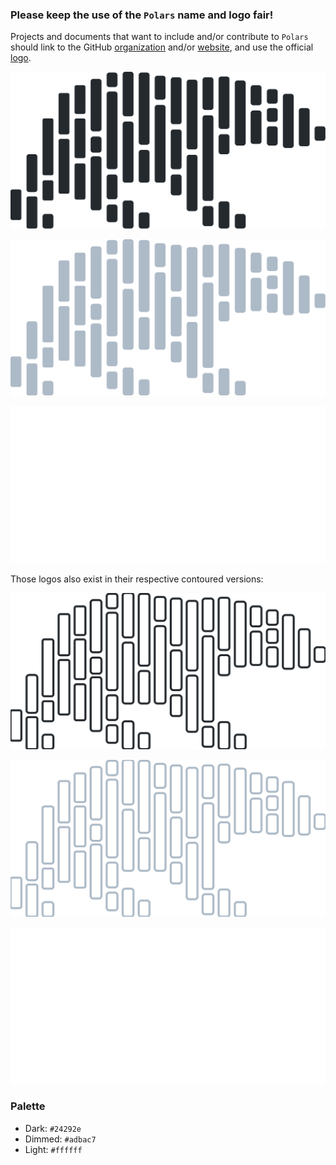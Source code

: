 ### Please keep the use of the `Polars` name and logo fair!

Projects and documents that want to include and/or contribute to `Polars` should link to
the GitHub [organization](https://github.com/pola-rs) and/or [website](https://pola.rs),
and use the official
[logo](https://github.com/pola-rs/polars-static/tree/master/logos).

![Polars official logo (dark)](/logos/polars-logo-dark.svg)

![Polars official logo (dimmed)](/logos/polars-logo-dimmed.svg)

![Polars official logo (light)](/logos/polars-logo-light.svg)

Those logos also exist in their respective contoured versions:

![Polars official contoured logo (dark)](/logos/polars-logo-dark-contour.svg)

![Polars official contoured logo (dimmed)](/logos/polars-logo-dimmed-contour.svg)

![Polars official contoured logo (light)](/logos/polars-logo-light-contour.svg)

### Palette

* Dark: `#24292e`
* Dimmed: `#adbac7`
* Light: `#ffffff`

